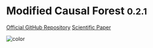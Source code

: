 <!-- _coverpage.md -->


# **M**odified **C**ausal **F**orest  <small>0.2.1</small>




[Official GitHub Repository](https://github.com/MCFpy/mcf)
[Scientific Paper](https://arxiv.org/abs/1812.09487)

![color](#f0f0f0)
